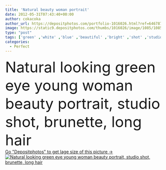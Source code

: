 ```yaml
---
title: 'Natural beauty woman portrait'
date: 2012-05-31T07:43:40+00:00
author: cokacoka
author_url: https://depositphotos.com/portfolio-1016026.html?ref=64678756
image: https://static9.depositphotos.com/thumbs/1016026/image/1085/10854100/api_thumb_450.jpg?forcejpeg=true
type: "post"
tags: ['green' ,'white' ,'blue' ,'beautiful' ,'bright' ,'shot' ,'studio' ,'one' ,'girl' ,'female' ,'young' ,'women' ,'beauty' ,'model' ,'fresh' ,'portrait' ,'caucasian' ,'hair' ,'sensuality' ,'health' ,'healthy' ,'head' ,'natural' ,'face' ,'care' ,'brunette' ,'freshness' ,'eyes' ,'fashion' ,'skin' ,'pretty' ,'eye' ,'tender' ,'glamour' ,'clear' ,'woman' ,'skincare' ,'clean' ,'purity' ,'hairstyle' ,'looking' ,'long' ,'shoulder' ,'perfect' ,'attractive' ,'lips' ,'posing' ,'wellness' ,'complexion' ,'de' ]
categories: 
  - Perfect
---
```

<div aling="center">
            <font size="60"> Natural looking green eye young woman beauty portrait, studio shot, brunette, long hair</font>   
</div>
<div>
    <a href='https://depositphotos.com/10854100/stock-photo-natural-beauty-woman-portrait.html?ref=64678756' target=_blank > Go "Depositphotos" to get lage size of this picture ->
        <img href='https://depositphotos.com/10854100/stock-photo-natural-beauty-woman-portrait.html?ref=64678756' src='https://static9.depositphotos.com/1016026/1085/i/950/depositphotos_10854100-stock-photo-natural-beauty-woman-portrait.jpg?forcejpeg=true' alt='Natural looking green eye young woman beauty portrait, studio shot, brunette, long hair' >
    </a>
</div>
